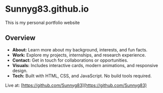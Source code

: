# Sunnyg83.github.io

This is my personal portfolio website

## Overview
- **About:** Learn more about my background, interests, and fun facts.
- **Work:** Explore my projects, internships, and research experience.
- **Contact:** Get in touch for collaborations or opportunities.
- **Visuals:** Includes interactive cards, modern animations, and responsive design.
- **Tech:** Built with HTML, CSS, and JavaScript. No build tools required.

Live at: [https://github.com/Sunnyg83](https://github.com/Sunnyg83)
